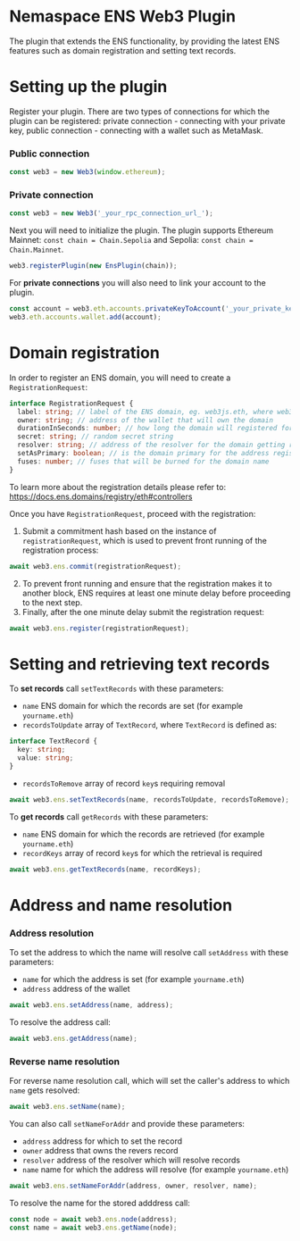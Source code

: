 # Nemaspace ENS Web3 Plugin

The plugin that extends the ENS functionality, by providing the latest ENS features such as domain registration and setting text records.

# Setting up the plugin

Register your plugin. There are two types of connections for which the plugin can be registered: private connection - connecting with your private key, public connection - connecting with a wallet such as MetaMask.

### Public connection

```ts
const web3 = new Web3(window.ethereum);
```

### Private connection

```ts
const web3 = new Web3('_your_rpc_connection_url_');
```

Next you will need to initialize the plugin. The plugin supports Ethereum Mainnet: `const chain = Chain.Sepolia` and Sepolia: `const chain = Chain.Mainnet`.

```ts
web3.registerPlugin(new EnsPlugin(chain));
```

For **private connections** you will also need to link your account to the plugin.

```ts
const account = web3.eth.accounts.privateKeyToAccount('_your_private_key');
web3.eth.accounts.wallet.add(account);
```

# Domain registration

In order to register an ENS domain, you will need to create a `RegistrationRequest`:

```ts
interface RegistrationRequest {
  label: string; // label of the ENS domain, eg. web3js.eth, where web3js is the label
  owner: string; // address of the wallet that will own the domain
  durationInSeconds: number; // how long the domain will registered for
  secret: string; // random secret string
  resolver: string; // address of the resolver for the domain getting registered
  setAsPrimary: boolean; // is the domain primary for the address registering the domain (creates reverese record)
  fuses: number; // fuses that will be burned for the domain name
}
```

To learn more about the registration details please refer to: https://docs.ens.domains/registry/eth#controllers

Once you have `RegistrationRequest`, proceed with the registration:

1. Submit a commitment hash based on the instance of `registrationRequest`, which is used to prevent front running of the registration process:

```ts
await web3.ens.commit(registrationRequest);
```

2. To prevent front running and ensure that the registration makes it to another block, ENS requires at least one minute delay before proceeding to the next step.
3. Finally, after the one minute delay submit the registration request:

```ts
await web3.ens.register(registrationRequest);
```

# Setting and retrieving text records

To **set records** call `setTextRecords` with these parameters:

- `name` ENS domain for which the records are set (for example `yourname.eth`)
- `recordsToUpdate` array of `TextRecord`, where `TextRecord` is defined as:

```ts
interface TextRecord {
  key: string;
  value: string;
}
```

- `recordsToRemove` array of record `key`s requiring removal

```ts
await web3.ens.setTextRecords(name, recordsToUpdate, recordsToRemove);
```

To **get records** call `getRecords` with these parameters:

- `name` ENS domain for which the records are retrieved (for example `yourname.eth`)
- `recordKeys` array of record `key`s for which the retrieval is required

```ts
await web3.ens.getTextRecords(name, recordKeys);
```

# Address and name resolution

### Address resolution

To set the address to which the name will resolve call `setAddress` with these parameters:

- `name` for which the address is set (for example `yourname.eth`)
- `address` address of the wallet

```ts
await web3.ens.setAddress(name, address);
```

To resolve the address call:

```ts
await web3.ens.getAddress(name);
```

### Reverse name resolution

For reverse name resolution call, which will set the caller's address to which `name` gets resolved:

```ts
await web3.ens.setName(name);
```

You can also call `setNameForAddr` and provide these parameters:

- `address` address for which to set the record
- `owner` address that owns the revers record
- `resolver` address of the resolver which will resolve records
- `name` name for which the address will resolve (for example `yourname.eth`)

```ts
await web3.ens.setNameForAddr(address, owner, resolver, name);
```

To resolve the name for the stored adddress call:

```ts
const node = await web3.ens.node(address);
const name = await web3.ens.getName(node);
```
